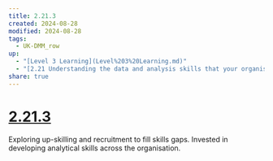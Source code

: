 ```yaml
---
title: 2.21.3
created: 2024-08-28
modified: 2024-08-28
tags:
  - UK-DMM_row
up:
  - "[Level 3 Learning](Level%203%20Learning.md)"
  - "[2.21 Understanding the data and analysis skills that your organisation needs](2.21%20Understanding%20the%20data%20and%20analysis%20skills%20that%20your%20organisation%20needs.md)"
share: true
---
```

# [2.21.3](2.21.3.md)

Exploring up-skilling and recruitment to fill skills gaps. Invested in developing analytical skills across the organisation.
